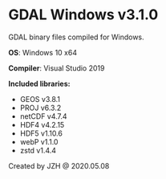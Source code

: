 # GDAL Windows v3.1.0
GDAL binary files compiled for Windows.

**OS**: Windows 10 x64 

**Compiler**: Visual Studio 2019

**Included libraries:**
* GEOS	v3.8.1
* PROJ	v6.3.2
* netCDF v4.7.4 
* HDF4	v4.2.15
* HDF5	v1.10.6
* webP	v1.1.0
* zstd	v1.4.4

Created by JZH @ 2020.05.08